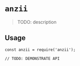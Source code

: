 # `anzii`

> TODO: description

## Usage

```
const anzii = require('anzii');

// TODO: DEMONSTRATE API
```
